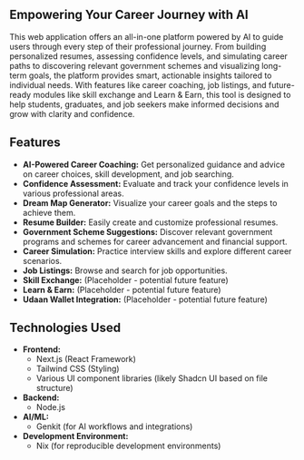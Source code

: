 ## Empowering Your Career Journey with AI

This web application offers an all-in-one platform powered by AI to guide users through every step of their professional journey. From building personalized resumes, assessing confidence levels, and simulating career paths to discovering relevant government schemes and visualizing long-term goals, the platform provides smart, actionable insights tailored to individual needs. With features like career coaching, job listings, and future-ready modules like skill exchange and Learn & Earn, this tool is designed to help students, graduates, and job seekers make informed decisions and grow with clarity and confidence.

## Features

*   **AI-Powered Career Coaching:** Get personalized guidance and advice on career choices, skill development, and job searching.
*   **Confidence Assessment:** Evaluate and track your confidence levels in various professional areas.
*   **Dream Map Generator:** Visualize your career goals and the steps to achieve them.
*   **Resume Builder:** Easily create and customize professional resumes.
*   **Government Scheme Suggestions:** Discover relevant government programs and schemes for career advancement and financial support.
*   **Career Simulation:** Practice interview skills and explore different career scenarios.
*   **Job Listings:** Browse and search for job opportunities.
*   **Skill Exchange:** (Placeholder - potential future feature)
*   **Learn & Earn:** (Placeholder - potential future feature)
*   **Udaan Wallet Integration:** (Placeholder - potential future feature)

## Technologies Used

*   **Frontend:**
    *   Next.js (React Framework)
    *   Tailwind CSS (Styling)
    *   Various UI component libraries (likely Shadcn UI based on file structure)
*   **Backend:**
    *   Node.js
*   **AI/ML:**
    *   Genkit (for AI workflows and integrations)
*   **Development Environment:**
    *   Nix (for reproducible development environments)

